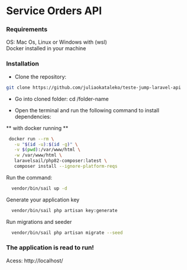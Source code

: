 # Service Orders API

### Requirements
OS: Mac Os, Linux or Windows with (wsl) <br/>
Docker installed in your machine

### Installation
 - Clone the repository: 
 ```bash
 git clone https://github.com/juliaokataleko/teste-jump-laravel-api
 ```
 - Go into cloned folder: cd /folder-name

 - Open the terminal and run the following command to install dependencies:

 ** with docker running **

 ```bash
  docker run --rm \
    -u "$(id -u):$(id -g)" \
    -v $(pwd):/var/www/html \
    -w /var/www/html \
    laravelsail/php82-composer:latest \
    composer install --ignore-platform-reqs
```

Run the command:
```bash
  vendor/bin/sail up -d
```

Generate your application key
```bash
  vendor/bin/sail php artisan key:generate
```

Run migrations and seeder
```bash
  vendor/bin/sail php artisan migrate --seed
```


### The application is read to run!

Acess: http://localhost/